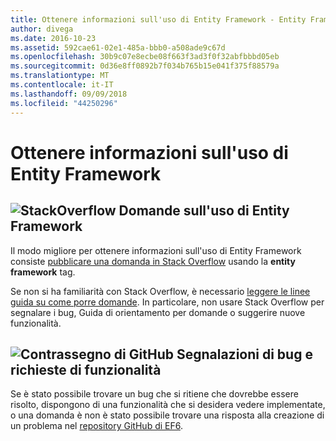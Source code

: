 ```yaml
---
title: Ottenere informazioni sull'uso di Entity Framework - Entity Framework 6
author: divega
ms.date: 2016-10-23
ms.assetid: 592cae61-02e1-485a-bbb0-a508ade9c67d
ms.openlocfilehash: 30b9c07e8ecbe08f663f3ad3f0f32abfbbbd05eb
ms.sourcegitcommit: 0d36e8ff0892b7f034b765b15e041f375f88579a
ms.translationtype: MT
ms.contentlocale: it-IT
ms.lasthandoff: 09/09/2018
ms.locfileid: "44250296"
---
```

# <a name="get-help-using-entity-framework"></a>Ottenere informazioni sull'uso di Entity Framework
## <a name="stackoverflowef6mediastackoverflowpng-questions-about-using-ef"></a>![StackOverflow](~/ef6/media/stackoverflow.png) Domande sull'uso di Entity Framework  

Il modo migliore per ottenere informazioni sull'uso di Entity Framework consiste [pubblicare una domanda in Stack Overflow](http://stackoverflow.com/questions/ask) usando la **entity framework** tag.  

Se non si ha familiarità con Stack Overflow, è necessario [leggere le linee guida su come porre domande](http://stackoverflow.com/help/asking). In particolare, non usare Stack Overflow per segnalare i bug, Guida di orientamento per domande o suggerire nuove funzionalità.  

## <a name="github-markef6mediagithub-mark-32pxpng-bug-reports-and-feature-requests"></a>![Contrassegno di GitHub](~/ef6/media/github-mark-32px.png) Segnalazioni di bug e richieste di funzionalità  

Se è stato possibile trovare un bug che si ritiene che dovrebbe essere risolto, dispongono di una funzionalità che si desidera vedere implementate, o una domanda è non è stato possibile trovare una risposta alla creazione di un problema nel [repository GitHub di EF6](https://github.com/aspnet/EntityFramework6/issues).
